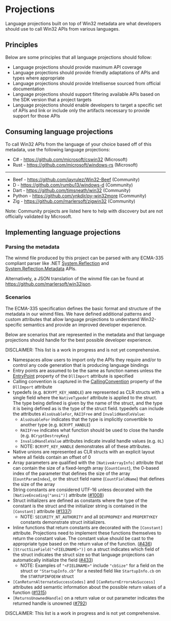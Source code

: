 # Projections

Language projections built on top of Win32 metadata are what developers should use to call Win32 APIs from various languages.

## Principles

Below are some principles that all language projections should follow:

* Language projections should provide maximum API coverage
* Language projections should provide friendly adaptations of APIs and types where appropriate
* Language projections should provide Intellisense sourced from official documentation
* Language projections should support filtering available APIs based on the SDK version that a project targets
* Language projections should enable developers to target a specific set of APIs and link or include only the artifacts necessary to provide support for those APIs

## Consuming language projections

To call Win32 APIs from the language of your choice based off of this metadata, use the following language projections:

* C# - https://github.com/microsoft/cswin32 (Microsoft)
* Rust - https://github.com/microsoft/windows-rs (Microsoft)
---
* Beef - https://github.com/jayrulez/Win32-Beef (Community)
* D - https://github.com/rumbu13/windows-d (Community)
* Dart - https://github.com/timsneath/win32 (Community)
* Python - https://github.com/ynkdir/py-win32more (Community)
* Zig - https://github.com/marlersoft/zigwin32 (Community)

Note: Community projects are listed here to help with discovery but are not officially validated by Microsoft.

## Implementing language projections

### Parsing the metadata

The winmd file produced by this project can be parsed with any ECMA-335 compliant parser like .NET [System.Reflection](https://docs.microsoft.com/dotnet/api/system.reflection?view=net-5.0) and [System.Reflection.Metadata](https://docs.microsoft.com/dotnet/api/system.reflection.metadata?view=net-5.0) APIs.

Alternatively, a JSON translation of the winmd file can be found at https://github.com/marlersoft/win32json.

### Scenarios

The ECMA-335 specification defines the basic format and structure of the metadata in our winmd files. We have defined additional patterns and custom attributes that allow language projections to understand Win32-specific semantics and provide an improved developer experience.

Below are scenarios that are represented in the metadata and that language projections should handle for the best possible developer experience.

DISCLAIMER: This list is a work in progress and is not yet comprehensive.

* Namespaces allow users to import only the APIs they require and/or to control any code generation that is producing language bindings
* Entry points are assumed to be the same as function names unless the [EntryPoint](https://learn.microsoft.com/dotnet/api/system.runtime.interopservices.dllimportattribute.entrypoint) property of the `DllImport` attribute is specified
* Calling convention is captured in the [CallingConvention](https://learn.microsoft.com/dotnet/api/system.runtime.interopservices.dllimportattribute.callingconvention) property of the `DllImport` attribute
* typedefs (e.g. `BCRYPT_KEY_HANDLE`) are represented as CLR structs with a single field where the `NativeTypedef` attribute is applied to the struct. The type being defined is given by the name of the struct, and the type it is being defined as is the type of the struct field. typedefs can include the attributes `AlsoUsableFor`, `RAIIFree` and `InvalidHandleValue`:
  * `AlsoUsableFor` indicates that the type is implicitly convertible to another type (e.g. `BCRYPT_HANDLE`)
  * `RAIIFree` indicates what function should be used to close the handle (e.g. `BCryptDestroyKey`)
  * `InvalidHandleValue` attributes indicate invalid handle values (e.g. `0L`)
  * NOTE: `BCRYPT_KEY_HANDLE` demonstrates all of these attributes.
* Native unions are represented as CLR structs with an explicit layout where all fields contain an offset of 0
* Array parameters are qualified with the `[NativeArrayInfo]` attribute that can contain the size of a fixed-length array (`CountConst`), the 0-based index of the parameter that defines the size of the array (`CountParamIndex`), or the struct field name (`CountFieldName`) that defines the size of the array
* String constants are considered UTF-16 unless decorated with the `[NativeEncoding("ansi")]` attribute ([#1008](https://github.com/microsoft/win32metadata/issues/1008))
* Struct initializers are defined as constants where the type of the constant is the struct and the initializer string is contained in the `[Constant]` attribute ([#1337](https://github.com/microsoft/win32metadata/issues/1337))
  * NOTE: `SECURITY_NT_AUTHORITY` and all `DEVPROPKEY` and `PROPERTYKEY` constants demonstrate struct initializers.
* Inline functions that return constants are decorated with the `[Constant]` attribute. Projections need to implement these functions themselves to return the constant value. The constant value should be cast to the appropriate type based on the return value of the function. ([#436](https://github.com/microsoft/win32metadata/issues/436))
* `[StructSizeField("<FIELDNAME>")]` on a struct indicates which field of the struct indicates the struct size so that language projections can automatically initialize the field ([#433](https://github.com/microsoft/win32metadata/issues/433))
  * NOTE: Examples of `"<FIELDNAME>"` include `"cbSize"` for a field on the struct or `"StartupInfo.cb"` for a nested field like `StartupInfo.cb` on the `STARTUPINFOEXW` struct
* `[CanReturnAlternateSuccessCodes]` and `[CanReturnErrorsAsSuccess]` attributes add semantic information about the possible return values of a function ([#1315](https://github.com/microsoft/win32metadata/issues/1315))
* `[ReturnsUnownedHandle]` on a return value or out parameter indicates the returned handle is unowned ([#792](https://github.com/microsoft/win32metadata/issues/792))

DISCLAIMER: This list is a work in progress and is not yet comprehensive.
